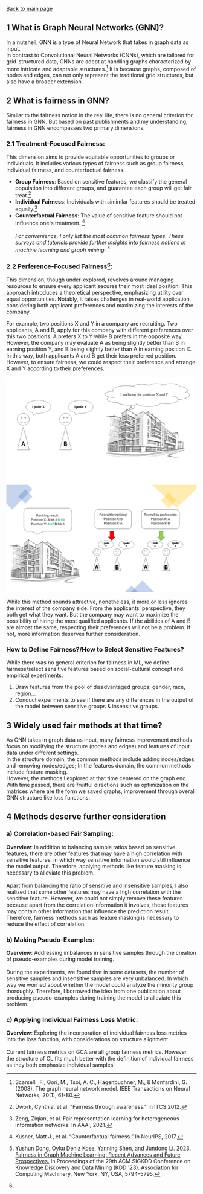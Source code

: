 [Back to main page](https://github.com/jadestreet/Jade-Xu-graduate-application-material/tree/main/Fairness-aware%20contrastive%20learning%20on%20GNN)
## 1 What is Graph Neural Networks (GNN)? 
<!--Need literature.-->
In a nutshell, GNN is a type of Neural Network that takes in graph data as input. \
In contrast to Convolutional Neural Networks (CNNs), which are tailored for grid-structured data, GNNs are adept at handling graphs characterized by more intricate and adaptable structures.[^1] It is because graphs, composed of nodes and edges, can not only represent the traditional grid structures, but also have a broader extension.
## 2 What is fairness in GNN? 
Similar to the fairness notion in the real life, there is no general criterion for fairness in GNN. But based on past publishments and my understanding, fairness in GNN encompasses two primary dimensions.
### 2.1 Treatment-Focused Fairness:

This dimension aims to provide equitable opportunities to groups or individuals. It includes various types of fairness such as group fairness, individual fairness, and counterfactual fairness. 
- **Group Fairness**: Based on sensitive features, we classify the general population into different groups, and guarantee each group will get fair treat.[^2]
- **Individual Fairness**: Individuals with simimlar features should be treated equally.[^3]
- **Counterfactual Fairness**: The value of sensitive feature should not influence one's treatment. [^4] \
 \
*For convenience, I only list the most common fairness types. These surveys and tutorials provide further insights into fairness notions in machine learning and graph mining. [^5]*

### 2.2 Perference-Focused Fairness[^6]:
This dimension, though under-explored, revolves around managing resources to ensure every applicant secures their most ideal position. This approach introduces a theoretical perspective, emphasizing utility over equal opportunities. Notably, it raises challenges in real-world application, considering both applicant preferences and maximizing the interests of the company.
<!--WITH AN GRAPH EXAMPLE-->
For example, two positions X and Y in a company are recruiting. Two applicants, A and B, apply for this company with different preferences over this two positions. A prefers X to Y while B prefers in the opposite way. However, the company may evaluate A as being slightly better than B in earning position Y, and B being slightly better than A in earning position X. In this way, both applicants A and B get their less preferred position. However, to ensure fairness, we could respect their preference and arrange X and Y according to their preferences. 

![e1](https://github.com/jadestreet/Jade-Xu-graduate-application-material/blob/main/Fairness-aware%20contrastive%20learning%20on%20GNN/pics/Hiring%201.jpg)
![e2](https://github.com/jadestreet/Jade-Xu-graduate-application-material/blob/main/Fairness-aware%20contrastive%20learning%20on%20GNN/pics/Hiring%202.jpg) 

While this method sounds attractive, nonetheless, it more or less ignores the interest of the company side. From the applicants’ perspective, they both get what they want. But the company may want to maximize the possibility of hiring the most qualified applicants. If the abilities of A and B are almost the same, respecting their preferences will not be a problem. If not, more information deserves further consideration. 

### How to Define Fairness?/How to Select Sensitive Features?
While there was no general criterion for fairness in ML, we define fairness/select sensitive features based on social-cultural concept and empirical experiments. 
1. Draw features from the pool of disadvantaged groups: gender, race, region…
2. Conduct experiments to see if there are any differences in the output of the model between sensitive groups & insensitive groups.

## 3 Widely used fair methods at that time? 
As GNN takes in graph data as input, many fairness improvement methods focus on modifying the structure (nodes and edges) and features of input data under different settings. \
In the structure domain, the common methods include adding nodes/edges, and removing nodes/edges; In the features domain, the common methods include feature masking. \
However, the methods I explored at that time centered on the graph end. With time passed, there are fruitful directions such as optimization on the matrices where are the form we saved graphs, improvement through overall GNN structure like loss functions. 

<!--FIND THE PAPER I READ-->

<!-- ## 4 What is Contrastive Learning (CL)? 
[Graph of its structure] Emphasize structure.
The core element of CL is to make distances between similar pairs closer than dissimilar pairs. This structural emphasis aligns with the definition of individual fairness.
-->

## 4	Methods deserve further consideration
<!-- ### a) Fair Sampling:-->

### a) Correlation-based Fair Sampling: 
**Overview**: In addition to balancing sample ratios based on sensitive features, there are other features that may have a high correlation with sensitive features, in which way sensitive information would still influence the model output. Therefore, applying methods like feature masking is necessary to alleviate this problem. \
 \
Apart from balancing the ratio of sensitive and insensitive samples, I also realized that some other features may have a high correlation with the sensitive feature. However, we could not simply remove these features because apart from the correlation information it involves, these features may contain other information that influence the prediction result. Therefore, fairness methods such as feature masking is necessary to reduce the effect of correlation. 
<!--Problem: Not implemented given the priority.-->

### b) Making Pseudo-Examples: 
<!--[picture/formula of the inspiration paper]-->
**Overview**: Addressing imbalances in sensitive samples through the creation of pseudo-examples during model training. \
 \
During the experiments, we found that in some datasets, the number of sensitive samples and insensitive samples are very unbalanced. In which way we worried about whether the model could analyze the minority group thoroughly. Therefore, I borrowed the idea from one publication about producing pseudo-examples during training the model to alleviate this problem. 
<!--Problem: I was on the way to making pseudo-examples, but due to demanding schedule. I quitted the summer research.-->

### c) Applying Individual Fairness Loss Metric: 
<!--[picture of CL structure & definition of individual fairness]-->
**Overview**: Exploring the incorporation of individual fairness loss metrics into the loss function, with considerations on structure alignment. \
 \
Current fairness metrics on GCA are all group fairness metrics. However, the structure of CL fits much better with the definition of individual fairness as they both emphasize individual samples. 
<!--Problem: we had a disagreement on the availability of this method. One mentor strongly supported me while the other did not consider it a good idea. Hence, I put this method into lower priority.-->

<!--
## 6 Datasets Used
Cora: citation network \
Credit: \
Pokec-c: region \
Pokec-z: region \
Bail: race
-->
[^1]: Scarselli, F., Gori, M., Tsoi, A. C., Hagenbuchner, M., & Monfardini, G. (2008). The graph neural network model. IEEE Transactions on Neural Networks, 20(1), 61-80. 
[^2]: Dwork, Cynthia, et al. "Fairness through awareness." In ITCS 2012.
[^3]: Zeng, Ziqian, et al. Fair representation learning for heterogeneous information networks. In AAAI, 2021.
[^4]: Kusner, Matt J., et al. “Counterfactual fairness.” In NeurIPS, 2017.
[^5]: Yushun Dong, Oyku Deniz Kose, Yanning Shen, and Jundong Li. 2023. [Fairness in Graph Machine Learning: Recent Advances and Future Prospectives.](https://doi.org/10.1145/3580305.3599555) In Proceedings of the 29th ACM SIGKDD Conference on Knowledge Discovery and Data Mining (KDD '23). Association for Computing Machinery, New York, NY, USA, 5794–5795. 
[^6]: 
